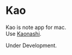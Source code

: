 # Kao

Kao is note app for mac.  
Use [Kaonashi](https://github.com/achiku/kaonashi).

Under Development.
